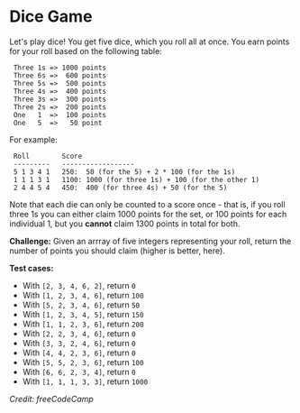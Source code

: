 # Dice Game
Let's play dice! You get five dice, which you roll all at once. You earn points for your roll based on the following table:

```
 Three 1s => 1000 points
 Three 6s =>  600 points
 Three 5s =>  500 points
 Three 4s =>  400 points
 Three 3s =>  300 points
 Three 2s =>  200 points
 One   1  =>  100 points
 One   5  =>   50 point
```

For example:

```
 Roll        Score
 ---------   ------------------
 5 1 3 4 1   250:  50 (for the 5) + 2 * 100 (for the 1s)
 1 1 1 3 1   1100: 1000 (for three 1s) + 100 (for the other 1)
 2 4 4 5 4   450:  400 (for three 4s) + 50 (for the 5)
```

Note that each die can only be counted to a score once - that is, if you roll three 1s you can either claim 1000 points for the set, or 100 points for each individual 1, but you **cannot** claim 1300 points in total for both.

**Challenge:** Given an arrray of five integers representing your roll, return the number of points you should claim (higher is better, here).

**Test cases:** 
- With `[2, 3, 4, 6, 2]`, return `0`
- With `[1, 2, 3, 4, 6]`, return `100`
- With `[5, 2, 3, 4, 6]`, return `50`
- With `[1, 2, 3, 4, 5]`, return `150`
- With `[1, 1, 2, 3, 6]`, return `200`
- With `[2, 2, 3, 4, 6]`, return `0`
- With `[3, 3, 2, 4, 6]`, return `0`
- With `[4, 4, 2, 3, 6]`, return `0`
- With `[5, 5, 2, 3, 6]`, return `100`
- With `[6, 6, 2, 3, 4]`, return `0`
- With `[1, 1, 1, 3, 3]`, return `1000`

*Credit: freeCodeCamp*